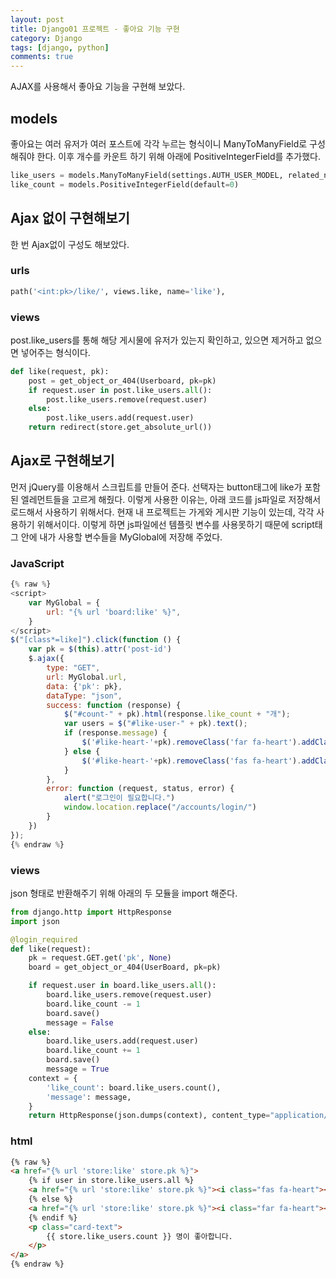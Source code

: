 ```yaml
---
layout: post
title: Django01 프로젝트 - 좋아요 기능 구현
category: Django
tags: [django, python]
comments: true
---
```


AJAX를 사용해서 좋아요 기능을 구현해 보았다.


## models
좋아요는 여러 유저가 여러 포스트에 각각 누르는 형식이니 ManyToManyField로 구성해줘야 한다.
이후 개수를 카운트 하기 위해 아래에 PositiveIntegerField를 추가했다.
```python
like_users = models.ManyToManyField(settings.AUTH_USER_MODEL, related_name='like_boards')
like_count = models.PositiveIntegerField(default=0)
```

## Ajax 없이 구현해보기
한 번 Ajax없이 구성도 해보았다.

### urls
```python
path('<int:pk>/like/', views.like, name='like'),
```

### views
post.like_users를 통해 해당 게시물에 유저가 있는지 확인하고, 있으면 제거하고 없으면 넣어주는 형식이다.
```python
def like(request, pk):
    post = get_object_or_404(Userboard, pk=pk)
    if request.user in post.like_users.all():
        post.like_users.remove(request.user)
    else:
        post.like_users.add(request.user)
    return redirect(store.get_absolute_url())
```

## Ajax로 구현해보기
먼저 jQuery를 이용해서 스크립트를 만들어 준다.
선택자는 button태그에 like가 포함된 엘레먼트들을 고르게 해줬다.
이렇게 사용한 이유는, 아래 코드를 js파일로 저장해서 로드해서 사용하기 위해서다.
현재 내 프로젝트는 가게와 게시판 기능이 있는데, 각각 사용하기 위해서이다.
이렇게 하면 js파일에선 템플릿 변수를 사용못하기 때문에 script태그 안에 내가 사용할 변수들을 MyGlobal에 저장해 주었다.

### JavaScript
```JavaScript
{% raw %}
<script>
    var MyGlobal = {
        url: "{% url 'board:like' %}",
    }
</script>
$("[class*=like]").click(function () {
    var pk = $(this).attr('post-id')
    $.ajax({
        type: "GET",
        url: MyGlobal.url,
        data: {'pk': pk},
        dataType: "json",
        success: function (response) {
            $("#count-" + pk).html(response.like_count + "개");
            var users = $("#like-user-" + pk).text();
            if (response.message) {
                $('#like-heart-'+pk).removeClass('far fa-heart').addClass('fas fa-heart');
            } else {
                $('#like-heart-'+pk).removeClass('fas fa-heart').addClass('far fa-heart');
            }
        },
        error: function (request, status, error) {
            alert("로그인이 필요합니다.")
            window.location.replace("/accounts/login/")
        }
    })
});
{% endraw %}
```

### views
json 형태로 반환해주기 위해 아래의 두 모듈을 import 해준다.
```python
from django.http import HttpResponse
import json

@login_required
def like(request):
    pk = request.GET.get('pk', None)
    board = get_object_or_404(UserBoard, pk=pk)

    if request.user in board.like_users.all():
        board.like_users.remove(request.user)
        board.like_count -= 1
        board.save()
        message = False
    else:
        board.like_users.add(request.user)
        board.like_count += 1
        board.save()
        message = True
    context = {
        'like_count': board.like_users.count(),
        'message': message,
    }
    return HttpResponse(json.dumps(context), content_type="application/json")
```

### html
```html
{% raw %}
<a href="{% url 'store:like' store.pk %}">
    {% if user in store.like_users.all %}
    <a href="{% url 'store:like' store.pk %}"><i class="fas fa-heart"></i></a>
    {% else %}
    <a href="{% url 'store:like' store.pk %}"><i class="far fa-heart"></i></a>
    {% endif %}
    <p class="card-text">
        {{ store.like_users.count }} 명이 좋아합니다.
    </p>
</a>
{% endraw %}
```
